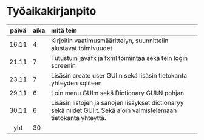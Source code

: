 # Työaikakirjanpito

| päivä | aika | mitä tein  |
| :----:|:-----| :-----|
| 16.11 | 4    | Kirjoitin vaatimusmäärittelyn, suunnittelin alustavat toimivuudet |
| 21.11 | 7    | Tutustuin javafx ja fxml toimintaa sekä tein login screenin  |
| 23.11 | 7    | Lisäsin create user GUI:n sekä lisäsin tietokanta yhteyden sqliteen  |
| 29.11 | 6    | Loin menu GUI:n sekä Dictionary GUI:N pohjan  |
| 30.11 | 6    | Lisäsin listojen ja sanojen lisäykset dictionaryy sekä niidet GUI:t. Sekä aloin valmistelemaan tietokanta yhteyttä.  |
| yht   | 30   | | 

